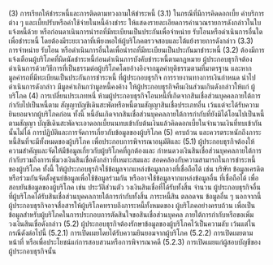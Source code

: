 (3) การเรียกให้ชำระหนี้และการติดตามทวงถามให้ชำระหนี้
(3.1) ในกรณีที่มีการคิดดอกเบี้ย ค่าบริการต่าง ๆ และเบี้ยปรับหรือค่าใช้จ่ายในหนี้ค้างชำระ
ให้แสดงรายละเอียดการค่านวณรายการดังกล่าวในใบแจ้งหนี้ด้วย
หรือก่อนดาเนินการนํารถที่มีทะเบียนเป็นประกันเพื่อจำหน่าย รับโอนหรือดำเนินการอื่นใดเพื่อชำระหนี้
โดยต้องมีระยะเวลาที่เพียงพอให้ผู้บริโภคตรวจสอบและโต้แย้งรายการดังกล่าว
(3.3) การจำหน่าย รับโอน หรือดำเนินการอื่นใดเพื่อนำรถที่มีทะเบียนเป็นประกันมาชำระหนี้
(3.2) ต้องมีการแจ้งเตือนผู้บริโภคที่ผิดนัดชำระหนี้ก่อนดำเนินการบังคับชำระหนี้ตามกฎหมาย
ผู้ประกอบธุรกิจต้องดำเนินการด้วยวิธีการที่เป็นธรรมต่อผู้บริโภคโดยอ้างอิงจากมูลค่ายุติธรรมตามที่มาตรฐาน
และหากมูลค่ารถที่มีทะเบียนเป็นประกันการชำระหนี้ ที่ผู้ประกอบธุรกิจ
การรายงานทางการเงินกำหนด
นำไปดำเนินการดังกล่าว มีมูลค่าเกินกว่ามูลหนี้คงค้าง ให้ผู้ประกอบธุรกิจคืนเงินส่วนเกินดังกล่าวให้แก่
ผู้บริโภค
(4) การเปลี่ยนประเภทหนึ่
ห้ามผู้ประกอบธุรกิจโอนหนี้ที่เกิดจากสินเชื่อส่วนบุคคลภายใต้การกำกับไปเป็นหนี้ตาม
สัญญาบัญชีเดินสะพัดหรือหนี้ตามสัญญาสินเชื่อประเภทอื่น เว้นแต่จะได้รับความยินยอมจากผู้บริโภคก่อน
ทั้งนี้ หนี้อันเกิดจากสินเชื่อส่วนบุคคลภายใต้การกำกับที่ยังมิได้โอนไปเป็นหนี้ตามสัญญา
บัญชีเดินสะพัดจะเอาดอกเบี้ยนนทบเข้ากับต้นเงินแล้วคิดดอกเบี้ยในจำนวนเงินที่ทบเข้ากันนั้นไม่ได้
การปฏิบัติและการจัดการเกี่ยวกับข้อมูลของผู้บริโภค
(5)
ครบถ้วน และควรตระหนักถึงภาระหนี้สินที่จะมีทั้งหมดของผู้บริโภค เพื่อประกอบการพิจารณาอนุมัติและ
(5.1) ผู้ประกอบธุรกิจต้องให้ความสำคัญและจัดให้มีข้อมูลเกี่ยวกับผู้บริโภคที่ถูกต้องและ
กำหนดวงเงินสินเชื่อส่วนบุคคลภายใต้การกำกับรวมถึงการเพิ่มวงเงินสินเชื่อดังกล่าวที่เหมาะสมและ
สอดคล้องกับความสามารถในการชำระหนี้ของผู้บริโภค
ทั้งนี้ ให้ผู้ประกอบธุรกิจใช้ข้อมูลจากแหล่งข้อมูลกลางที่เชื่อถือได้ เช่น บริษัท
ข้อมูลเครดิต หรือร่วมกันจัดตั้งศูนย์ข้อมูลเพื่อใช้ข้อมูลร่วมกัน หรืออาจใช้ข้อมูลจากแหล่งข้อมูลอื่น
ที่เชื่อถือได้ เพื่อสอบยันข้อมูลของผู้บริโภค เช่น ประวัติส่วนตัว วงเงินสินเชื่อที่ได้รับทั้งสิ้น จำนวน
ผู้ประกอบธุรกิจอื่นที่ผู้บริโภคได้รับสินเชื่อส่วนบุคคลภายใต้การกำกับทั้งสิ้น ภาระหนี้สิน ตลอดจน
ข้อมูลอื่น ๆ
นอกจากนี้ ผู้ประกอบธุรกิจอาจสื่อสารให้ผู้บริโภคทราบถึงภาระหนี้ทั้งหมดของ
ผู้บริโภคอย่างครบถ้วน เพื่อเป็นข้อมูลสำหรับผู้บริโภคในการประกอบการตัดสินใจขอสินเชื่อส่วนบุคคล
ภายใต้การกํากับหรือขอเพิ่มวงเงินสินเชื่อดังกล่าว
(5.2) ผู้ประกอบธุรกิจต้องรักษาข้อมูลของผู้บริโภคไว้เป็นความลับ เว้นแต่ในกรณีดังต่อไปนี้
(5.2.1) การเปิดเผยโดยได้รับความยินยอมจากผู้บริโภค
(5.2.2) การเปิดเผยตามหน้าที่ หรือเพื่อประโยชน์แก่การสอบสวนหรือการพิจารณาคดี
(5.2.3) การเปิดเผยแก่ผู้สอบบัญชีของผู้ประกอบธุรกิจนั้น
